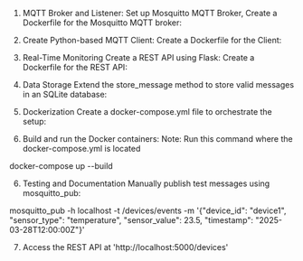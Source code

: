 1. MQTT Broker and Listener:
Set up Mosquitto MQTT Broker,
Create a Dockerfile for the Mosquitto MQTT broker:


2. Create Python-based MQTT Client:
Create a Dockerfile for the Client:


3. Real-Time Monitoring
Create a REST API using Flask:
Create a Dockerfile for the REST API:


4. Data Storage
Extend the store_message method to store valid messages in an SQLite database:
	
	
5.  Dockerization
Create a docker-compose.yml file to orchestrate the setup:
	  
	  
6. Build and run the Docker containers:
Note: Run this command where the docker-compose.yml is located

docker-compose up --build


6. Testing and Documentation
Manually publish test messages using mosquitto_pub:

mosquitto_pub -h localhost -t /devices/events -m '{"device_id": "device1", "sensor_type": "temperature", "sensor_value": 23.5, "timestamp": "2025-03-28T12:00:00Z"}'


7.  Access the REST API at 'http://localhost:5000/devices'



